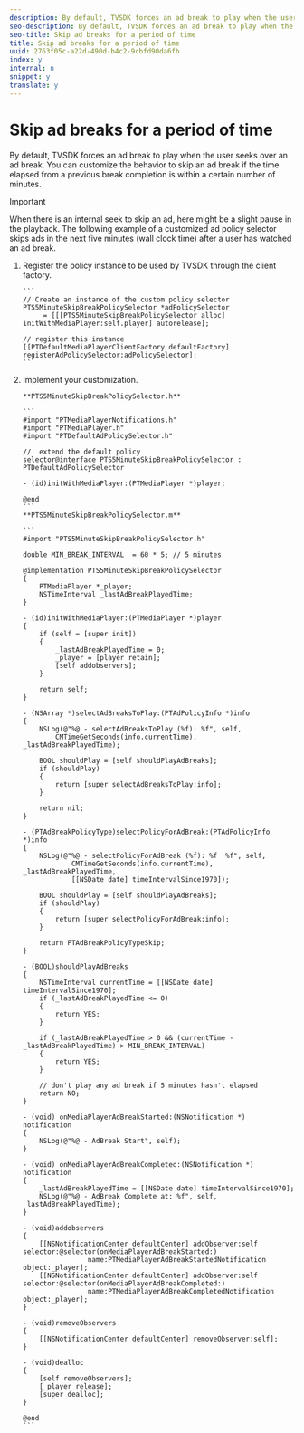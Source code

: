```yaml
---
description: By default, TVSDK forces an ad break to play when the user seeks over an ad break. You can customize the behavior to skip an ad break if the time elapsed from a previous break completion is within a certain number of minutes.
seo-description: By default, TVSDK forces an ad break to play when the user seeks over an ad break. You can customize the behavior to skip an ad break if the time elapsed from a previous break completion is within a certain number of minutes.
seo-title: Skip ad breaks for a period of time
title: Skip ad breaks for a period of time
uuid: 2763f05c-a22d-490d-b4c2-9cbfd90da6fb
index: y
internal: n
snippet: y
translate: y
---
```


# Skip ad breaks for a period of time

By default, TVSDK forces an ad break to play when the user seeks over an ad break. You can customize the behavior to skip an ad break if the time elapsed from a previous break completion is within a certain number of minutes.


>[!IMPORTANT]
>
>When there is an internal seek to skip an ad, here might be a slight pause in the playback.
The following example of a customized ad policy selector skips ads in the next five minutes (wall clock time) after a user has watched an ad break. 

1. Register the policy instance to be used by TVSDK through the client factory.

       ```
       // Create an instance of the custom policy selector 
       PTS5MinuteSkipBreakPolicySelector *adPolicySelector  
            = [[[PTS5MinuteSkipBreakPolicySelector alloc] initWithMediaPlayer:self.player] autorelease]; 
         
       // register this instance 
       [[PTDefaultMediaPlayerClientFactory defaultFactory] registerAdPolicySelector:adPolicySelector];
       ```
1. Implement your customization.

       **PTS5MinuteSkipBreakPolicySelector.h** 
    
       ```
       #import "PTMediaPlayerNotifications.h" 
       #import "PTMediaPlayer.h" 
       #import "PTDefaultAdPolicySelector.h" 
        
       //  extend the default policy  
       selector@interface PTS5MinuteSkipBreakPolicySelector : PTDefaultAdPolicySelector 
         
       - (id)initWithMediaPlayer:(PTMediaPlayer *)player; 
         
       @end
       ```
       **PTS5MinuteSkipBreakPolicySelector.m** 
    
       ```
       #import "PTS5MinuteSkipBreakPolicySelector.h" 
         
       double MIN_BREAK_INTERVAL  = 60 * 5; // 5 minutes 
         
       @implementation PTS5MinuteSkipBreakPolicySelector 
       { 
           PTMediaPlayer *_player; 
           NSTimeInterval _lastAdBreakPlayedTime; 
       } 
         
       - (id)initWithMediaPlayer:(PTMediaPlayer *)player 
       { 
           if (self = [super init]) 
           { 
               _lastAdBreakPlayedTime = 0; 
               _player = [player retain]; 
               [self addobservers]; 
           } 
           
           return self; 
       } 
         
       - (NSArray *)selectAdBreaksToPlay:(PTAdPolicyInfo *)info 
       { 
           NSLog(@"%@ - selectAdBreaksToPlay (%f): %f", self,  
               CMTimeGetSeconds(info.currentTime), _lastAdBreakPlayedTime); 
           
           BOOL shouldPlay = [self shouldPlayAdBreaks]; 
           if (shouldPlay) 
           { 
               return [super selectAdBreaksToPlay:info]; 
           } 
           
           return nil; 
       } 
         
       - (PTAdBreakPolicyType)selectPolicyForAdBreak:(PTAdPolicyInfo *)info 
       { 
           NSLog(@"%@ - selectPolicyForAdBreak (%f): %f  %f", self,  
                   CMTimeGetSeconds(info.currentTime), _lastAdBreakPlayedTime,  
                   [[NSDate date] timeIntervalSince1970]); 
           
           BOOL shouldPlay = [self shouldPlayAdBreaks]; 
           if (shouldPlay) 
           { 
               return [super selectPolicyForAdBreak:info]; 
           } 
           
           return PTAdBreakPolicyTypeSkip; 
       } 
         
       - (BOOL)shouldPlayAdBreaks 
       { 
           NSTimeInterval currentTime = [[NSDate date] timeIntervalSince1970]; 
           if (_lastAdBreakPlayedTime <= 0) 
           { 
               return YES; 
           } 
           
           if (_lastAdBreakPlayedTime > 0 && (currentTime - _lastAdBreakPlayedTime) > MIN_BREAK_INTERVAL) 
           { 
               return YES; 
           } 
           
           // don't play any ad break if 5 minutes hasn't elapsed 
           return NO; 
       } 
         
       - (void) onMediaPlayerAdBreakStarted:(NSNotification *) notification 
       { 
           NSLog(@"%@ - AdBreak Start", self); 
       } 
         
       - (void) onMediaPlayerAdBreakCompleted:(NSNotification *) notification 
       { 
           _lastAdBreakPlayedTime = [[NSDate date] timeIntervalSince1970]; 
           NSLog(@"%@ - AdBreak Complete at: %f", self, _lastAdBreakPlayedTime); 
       } 
         
       - (void)addobservers 
       { 
           [[NSNotificationCenter defaultCenter] addObserver:self selector:@selector(onMediaPlayerAdBreakStarted:)  
                       name:PTMediaPlayerAdBreakStartedNotification object:_player]; 
           [[NSNotificationCenter defaultCenter] addObserver:self selector:@selector(onMediaPlayerAdBreakCompleted:)  
                       name:PTMediaPlayerAdBreakCompletedNotification object:_player]; 
       } 
         
       - (void)removeObservers 
       { 
           [[NSNotificationCenter defaultCenter] removeObserver:self]; 
       } 
         
       - (void)dealloc 
       { 
           [self removeObservers]; 
           [_player release]; 
           [super dealloc]; 
       } 
         
       @end
       ```
